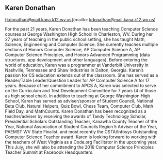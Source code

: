 ## Karen Donathan

[kdonathan@mail.kana.k12.wv.us](mailto: kdonathan@mail.kana.k12.wv.us)

For the past 21 years, Karen Donathan has been teaching Computer Science courses at George Washington High School in Charleston, WV.  During her 27 years of teaching in the public school setting, she has taught Math, Science, Engineering and Computer Science.  She currently teaches multiple sections of Honors Computer Science, AP Computer Science A, AP Computer Science Principles, and Honors Advanced Programming (data structures, app development and other languages).  Before entering the world of education, Karen was a programmer at Vanderbilt University in Nashville, Tennessee and Shaw Industries in Dalton, Georgia.  Karen’s passion for CS education extends out of the classroom.  She has served as a Reader/Table Leader/Question Leader for AP Computer Science A for 17 years.  Because of her commitment to APCS A, Karen was selected to serve on the Curriculum and Test Development Committee for 7 years (4 of those as high school chair).  In addition to teaching at George Washington High School, Karen has served as adviser/sponsor of Student Council, National Beta Club, Natural Helpers, Quiz Bowl, Chess Team, Computer Club, Math Field Day, and MathCounts.  Karen Donathan has been recognized as a teacher/adviser by receiving the awards of Tandy Technology Scholar, Presidential Scholars Outstanding Teacher, Kanawha County Teacher of the Year, National Association of Student Councils Region 5 Adviser of the Year, PAEMST WV State Finalist, and most recently the CSTA/Infosys Outstanding Computer Science Teacher award.  Karen is looking forward to working with the teachers of West Virginia as a Code.org Facilitator in the upcoming year.  This July, she will also be attending the 2018 Computer Science Principles Teacher Summit at Facebook Headquarters.
